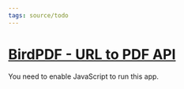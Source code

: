 ```yaml
---
tags: source/todo
---
```


# [BirdPDF - URL to PDF API](https://birdpdf.com/?ref=producthunt)

You need to enable JavaScript to run this app.